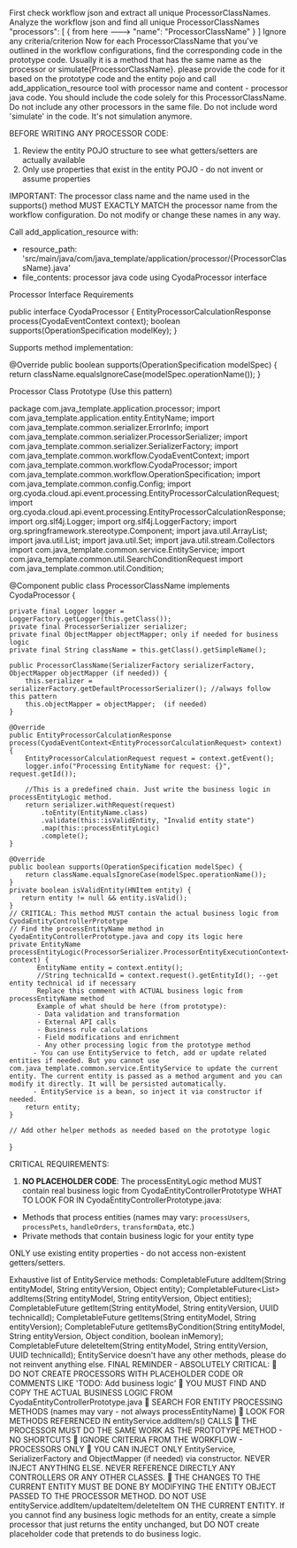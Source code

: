 
First check workflow json and extract all unique ProcessorClassNames.
Analyze the workflow json and find all unique ProcessorClassNames 
        "processors": [ {
     from here --->       "name": "ProcessorClassName" 
          } ]
Ignore any criteria/criterion 
Now for each ProcessorClassName that you've outlined in the workflow configurations,
find the corresponding code in the prototype code. Usually it is a method that has the same name as the processor or simulate{ProcessorClassName}.
please provide the code for it based on the prototype code and the entity pojo and call add_application_resource tool with processor name and content - processor java code.
You should include the code solely for this ProcessorClassName. Do not include any other processors in the same file.
Do not include word 'simulate' in the code. It's not simulation anymore. 

BEFORE WRITING ANY PROCESSOR CODE:
1. Review the entity POJO structure to see what getters/setters are actually available
2. Only use properties that exist in the entity POJO - do not invent or assume properties

IMPORTANT: The processor class name and the name used in the supports() method MUST EXACTLY MATCH the processor name from the workflow configuration. Do not modify or change these names in any way.

Call add_application_resource with:
- resource_path: 'src/main/java/com/java_template/application/processor/{ProcessorClassName}.java'
- file_contents: processor java code using CyodaProcessor interface

Processor Interface Requirements

public interface CyodaProcessor {
    EntityProcessorCalculationResponse process(CyodaEventContext<EntityProcessorCalculationRequest> context);
    boolean supports(OperationSpecification modelKey);
}

Supports method implementation:

@Override
public boolean supports(OperationSpecification modelSpec) {
    return className.equalsIgnoreCase(modelSpec.operationName());
}


Processor Class Prototype (Use this pattern)

package com.java_template.application.processor;
import com.java_template.application.entity.EntityName;
import com.java_template.common.serializer.ErrorInfo;
import com.java_template.common.serializer.ProcessorSerializer;
import com.java_template.common.serializer.SerializerFactory;
import com.java_template.common.workflow.CyodaEventContext;
import com.java_template.common.workflow.CyodaProcessor;
import com.java_template.common.workflow.OperationSpecification;
import com.java_template.common.config.Config;
import org.cyoda.cloud.api.event.processing.EntityProcessorCalculationRequest;
import org.cyoda.cloud.api.event.processing.EntityProcessorCalculationResponse;
import org.slf4j.Logger;
import org.slf4j.LoggerFactory;
import org.springframework.stereotype.Component;
import java.util.ArrayList;
import java.util.List;
import java.util.Set;
import java.util.stream.Collectors
import com.java_template.common.service.EntityService;
import com.java_template.common.util.SearchConditionRequest
import com.java_template.common.util.Condition;

@Component
public class ProcessorClassName implements CyodaProcessor {

    private final Logger logger = LoggerFactory.getLogger(this.getClass());
    private final ProcessorSerializer serializer;
    private final ObjectMapper objectMapper; only if needed for business logic
    private final String className = this.getClass().getSimpleName();

    public ProcessorClassName(SerializerFactory serializerFactory, ObjectMapper objectMapper (if needed)) {
        this.serializer = serializerFactory.getDefaultProcessorSerializer(); //always follow this pattern
        this.objectMapper = objectMapper;  (if needed)
    }

    @Override
    public EntityProcessorCalculationResponse process(CyodaEventContext<EntityProcessorCalculationRequest> context) {
        EntityProcessorCalculationRequest request = context.getEvent();
        logger.info("Processing EntityName for request: {}", request.getId());

        //This is a predefined chain. Just write the business logic in processEntityLogic method.
        return serializer.withRequest(request)
            .toEntity(EntityName.class)
            .validate(this::isValidEntity, "Invalid entity state")
            .map(this::processEntityLogic)
            .complete();
    }

    @Override
    public boolean supports(OperationSpecification modelSpec) {
        return className.equalsIgnoreCase(modelSpec.operationName());
    }
    private boolean isValidEntity(HNItem entity) {
       return entity != null && entity.isValid();
    }
    // CRITICAL: This method MUST contain the actual business logic from CyodaEntityControllerPrototype
    // Find the processEntityName method in CyodaEntityControllerPrototype.java and copy its logic here
    private EntityName processEntityLogic(ProcessorSerializer.ProcessorEntityExecutionContext<EntityName> context) {
           EntityName entity = context.entity();
           //String technicalId = context.request().getEntityId(); --get entity technical id if necessary
           Replace this comment with ACTUAL business logic from processEntityName method
           Example of what should be here (from prototype):
           - Data validation and transformation
           - External API calls
           - Business rule calculations
           - Field modifications and enrichment
           - Any other processing logic from the prototype method
          - You can use EntityService to fetch, add or update related entities if needed. But you cannot use com.java_template.common.service.EntityService to update the current entity. The current entity is passed as a method argument and you can modify it directly. It will be persisted automatically.
          - EntityService is a bean, so inject it via constructor if needed.
        return entity;
    }

    // Add other helper methods as needed based on the prototype logic
}

CRITICAL REQUIREMENTS:
1. **NO PLACEHOLDER CODE**: The processEntityLogic method MUST contain real business logic from CyodaEntityControllerPrototype
WHAT TO LOOK FOR IN CyodaEntityControllerPrototype.java:
- Methods that process entities (names may vary: `processUsers`, `processPets`, `handleOrders`, `transformData`, etc.)
- Private methods that contain business logic for your entity type

ONLY use existing entity properties - do not access non-existent getters/setters.

Exhaustive list of EntityService methods:
CompletableFuture<UUID> addItem(String entityModel, String entityVersion, Object entity);
CompletableFuture<List<UUID>> addItems(String entityModel, String entityVersion, Object entities);
CompletableFuture<ObjectNode> getItem(String entityModel, String entityVersion, UUID technicalId);
CompletableFuture<ArrayNode> getItems(String entityModel, String entityVersion);
CompletableFuture<ArrayNode> getItemsByCondition(String entityModel, String entityVersion, Object condition, boolean inMemory);
CompletableFuture<UUID> deleteItem(String entityModel, String entityVersion, UUID technicalId);
EntityService doesn't have any other methods, please do not reinvent anything else.
FINAL REMINDER - ABSOLUTELY CRITICAL:
🚨 DO NOT CREATE PROCESSORS WITH PLACEHOLDER CODE OR COMMENTS LIKE 'TODO: Add business logic'
🚨 YOU MUST FIND AND COPY THE ACTUAL BUSINESS LOGIC FROM CyodaEntityControllerPrototype.java
🚨 SEARCH FOR ENTITY PROCESSING METHODS (names may vary - not always processEntityName)
🚨 LOOK FOR METHODS REFERENCED IN entityService.addItem/s() CALLS
🚨 THE PROCESSOR MUST DO THE SAME WORK AS THE PROTOTYPE METHOD - NO SHORTCUTS
🚨 IGNORE CRITERIA FROM THE WORKFLOW - PROCESSORS ONLY
🚨 YOU CAN INJECT ONLY EntityService, SerializerFactory and ObjectMapper (if needed) via constructor. NEVER INJECT ANYTHING ELSE. NEVER REFERENCE DIRECTLY ANY CONTROLLERS OR ANY OTHER CLASSES.
🚨 THE CHANGES TO THE CURRENT ENTITY MUST BE DONE BY MODIFYING THE ENTITY OBJECT PASSED TO THE PROCESSOR METHOD. DO NOT USE entityService.addItem/updateItem/deleteItem ON THE CURRENT ENTITY.
If you cannot find any business logic methods for an entity, create a simple processor that just returns the entity unchanged, but DO NOT create placeholder code that pretends to do business logic.